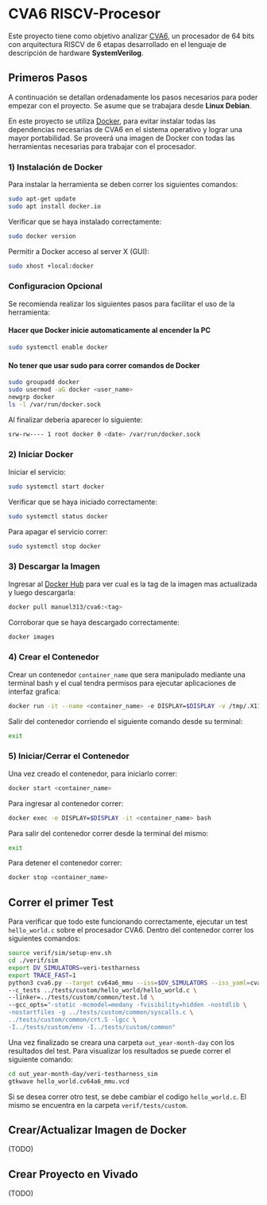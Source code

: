 # CVA6 RISCV-Procesor

Este proyecto tiene como objetivo analizar [CVA6](https://github.com/openhwgroup/cva6), un procesador de 64 bits con arquitectura RISCV de 6 etapas desarrollado en el lenguaje de descripción de hardware **SystemVerilog**. 

## Primeros Pasos

A continuación se detallan ordenadamente los pasos necesarios para poder empezar con el proyecto. Se asume que se trabajara desde **Linux Debian**.

En este proyecto se utiliza [Docker](https://www.docker.com/), para evitar instalar todas las dependencias necesarias de CVA6 en el sistema operativo y lograr una mayor portabilidad. Se proveerá una imagen de Docker con todas las herramientas necesarias para trabajar con el procesador.

### 1) Instalación de Docker

Para instalar la herramienta se deben correr los siguientes comandos:

```bash
sudo apt-get update
sudo apt install docker.io
```

Verificar que se haya instalado correctamente:

```bash
sudo docker version
```

Permitir a Docker acceso al server X (GUI):

```bash
sudo xhost +local:docker
```

### Configuracion Opcional

Se recomienda realizar los siguientes pasos para facilitar el uso de la herramienta:

#### Hacer que Docker inicie automaticamente al encender la PC

```bash
sudo systemctl enable docker 
```

#### No tener que usar sudo para correr comandos de Docker

```bash
sudo groupadd docker
sudo usermod -aG docker <user_name>
newgrp docker
ls -l /var/run/docker.sock
```

Al finalizar deberia aparecer lo siguiente:

```bash
srw-rw---- 1 root docker 0 <date> /var/run/docker.sock
```

### 2) Iniciar Docker

Iniciar el servicio:

```bash
sudo systemctl start docker
```

Verificar que se haya iniciado correctamente:

```bash
sudo systemctl status docker
```

Para apagar el servicio correr:

```bash
sudo systemctl stop docker
```

### 3) Descargar la Imagen

Ingresar al [Docker Hub](https://hub.docker.com/r/manuel313/cva6/tags) para ver cual es la tag de la imagen mas actualizada y luego descargarla:

```bash
docker pull manuel313/cva6:<tag>
```

Corroborar que se haya descargado correctamente:

```bash
docker images
```

### 4) Crear el Contenedor

Crear un contenedor `container_name` que sera manipulado mediante una terminal bash y el cual tendra permisos para ejecutar aplicaciones de interfaz grafica:

```bash
docker run -it --name <container_name> -e DISPLAY=$DISPLAY -v /tmp/.X11-unix:/tmp/.X11-unix manuel313/cva6:<tag> bash
```

Salir del contenedor corriendo el siguiente comando desde su terminal:
    
```bash
exit
```

### 5) Iniciar/Cerrar el Contenedor

Una vez creado el contenedor, para iniciarlo correr:

```bash
docker start <container_name>
```

Para ingresar al contenedor correr:

```bash
docker exec -e DISPLAY=$DISPLAY -it <container_name> bash
```

Para salir del contenedor correr desde la terminal del mismo:

```bash
exit
```

Para detener el contenedor correr:

```bash
docker stop <container_name>
```

## Correr el primer Test

Para verificar que todo este funcionando correctamente, ejecutar un test `hello_world.c` sobre el procesador CVA6. Dentro del contenedor correr los siguientes comandos:

```bash
source verif/sim/setup-env.sh
cd ./verif/sim
export DV_SIMULATORS=veri-testharness
export TRACE_FAST=1
python3 cva6.py --target cv64a6_mmu --iss=$DV_SIMULATORS --iss_yaml=cva6.yaml \
--c_tests ../tests/custom/hello_world/hello_world.c \
--linker=../tests/custom/common/test.ld \
--gcc_opts="-static -mcmodel=medany -fvisibility=hidden -nostdlib \
-nostartfiles -g ../tests/custom/common/syscalls.c \
../tests/custom/common/crt.S -lgcc \
-I../tests/custom/env -I../tests/custom/common"
```

Una vez finalizado se creara una carpeta `out_year-month-day` con los resultados del test. Para visualizar los resultados se puede correr el siguiente comando:

```bash
cd out_year-month-day/veri-testharness_sim
gtkwave hello_world.cv64a6_mmu.vcd
```

Si se desea correr otro test, se debe cambiar el codigo `hello_world.c`. El mismo se encuentra en la carpeta `verif/tests/custom`.

## Crear/Actualizar Imagen de Docker

(TODO)

## Crear Proyecto en Vivado

(TODO)
